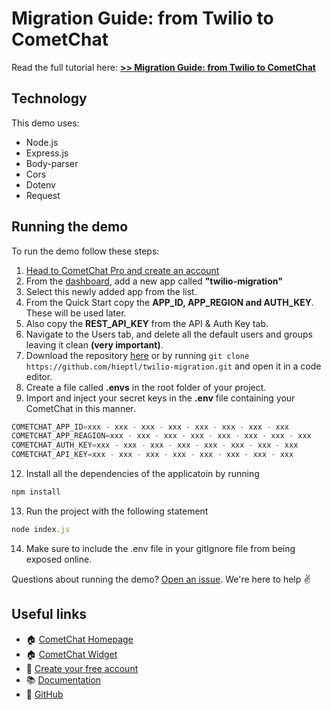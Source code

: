 # Migration Guide: from Twilio to CometChat

Read the full tutorial here: [**>> Migration Guide: from Twilio to CometChat**](https://www.cometchat.com/tutorials/#)

## Technology

This demo uses:

- Node.js
- Express.js
- Body-parser
- Cors
- Dotenv
- Request

## Running the demo

To run the demo follow these steps:

1. [Head to CometChat Pro and create an account](https://app.cometchat.com/signup)
2. From the [dashboard](https://app.cometchat.com/apps), add a new app called **"twilio-migration"**
3. Select this newly added app from the list.
4. From the Quick Start copy the **APP_ID, APP_REGION and AUTH_KEY**. These will be used later.
5. Also copy the **REST_API_KEY** from the API & Auth Key tab.
6. Navigate to the Users tab, and delete all the default users and groups leaving it clean **(very important)**.
7. Download the repository [here](https://github.com/hieptl/twilio-migration/archive/main.zip) or by running `git clone https://github.com/hieptl/twilio-migration.git` and open it in a code editor.
8. Create a file called **.envs** in the root folder of your project.
9. Import and inject your secret keys in the **.env** file containing your CometChat in this manner.

```js
COMETCHAT_APP_ID=xxx - xxx - xxx - xxx - xxx - xxx - xxx - xxx
COMETCHAT_APP_REAGION=xxx - xxx - xxx - xxx - xxx - xxx - xxx - xxx
COMETCHAT_AUTH_KEY=xxx - xxx - xxx - xxx - xxx - xxx - xxx - xxx
COMETCHAT_API_KEY=xxx - xxx - xxx - xxx - xxx - xxx - xxx - xxx
```
12. Install all the dependencies of the applicatoin by running
```js
npm install
```
13. Run the project with the following statement
```js
node index.js 
```
14. Make sure to include the .env file in your gitIgnore file from being exposed online.

Questions about running the demo? [Open an issue](https://github.com/hieptl/twilio-migration/issues). We're here to help ✌️

## Useful links

- 🏠 [CometChat Homepage](https://app.cometchat.com/signup)
- 🏠 [CometChat Widget](https://prodocs.cometchat.com/v2.1/docs/web-chat-widget)
- 🚀 [Create your free account](https://app.cometchat.com/apps)
- 📚 [Documentation](https://prodocs.cometchat.com)
- 👾 [GitHub](https://www.github.com/cometchat-pro)
